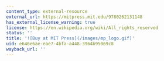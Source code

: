```yaml
---
content_type: external-resource
external_url: https://mitpress.mit.edu/9780262131148
has_external_license_warning: true
license: https://en.wikipedia.org/wiki/All_rights_reserved
status: ''
title: '![Buy at MIT Press](/images/mp_logo.gif)'
uid: e646e6ae-eae7-4bfa-a448-3964b95069c8
wayback_url: ''
---
```


